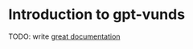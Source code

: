 # Introduction to gpt-vunds

TODO: write [great documentation](http://jacobian.org/writing/what-to-write/)
